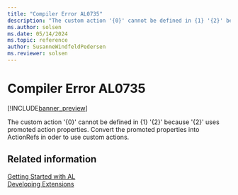 ```yaml
---
title: "Compiler Error AL0735"
description: "The custom action '{0}' cannot be defined in {1} '{2}' because '{2}' uses promoted action properties."
ms.author: solsen
ms.date: 05/14/2024
ms.topic: reference
author: SusanneWindfeldPedersen
ms.reviewer: solsen
---
```

[//]: # (START>DO_NOT_EDIT)
[//]: # (IMPORTANT:Do not edit any of the content between here and the END>DO_NOT_EDIT.)
[//]: # (Any modifications should be made in the .xml files in the ModernDev repo.)
# Compiler Error AL0735

[!INCLUDE[banner_preview](../includes/banner_preview.md)]

The custom action '{0}' cannot be defined in {1} '{2}' because '{2}' uses promoted action properties. Convert the promoted properties into ActionRefs in oder to use custom actions.


[//]: # (IMPORTANT: END>DO_NOT_EDIT)
## Related information  
[Getting Started with AL](../devenv-get-started.md)  
[Developing Extensions](../devenv-dev-overview.md)  